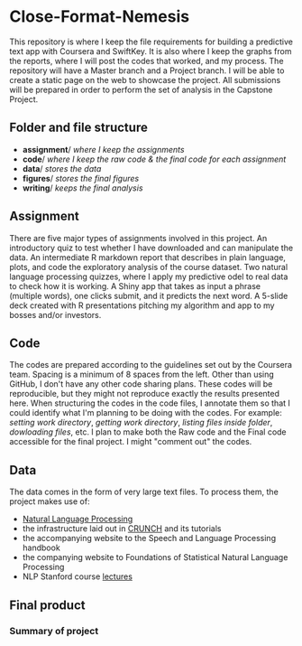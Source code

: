 Close-Format-Nemesis
====================

This repository is where I keep the file requirements for building a predictive text app with Coursera and SwiftKey. It is also where I keep the graphs from the reports, where I will post the codes that worked, and my process. The repository will have a Master branch and a Project branch. I will be able to create a static page on the web to showcase the project. All submissions will be prepared in order to perform the set of analysis in the Capstone Project. 

## Folder and file structure

- **assignment**/ *where I keep the assignments*
- **code**/ *where I keep the raw code & the final code for each assignment*
- **data**/ *stores the data*
- **figures**/ *stores the final figures*
- **writing**/ *keeps the final analysis* 

## Assignment

There are five major types of assignments involved in this project. An introductory quiz to test whether I have downloaded and can manipulate the data. An intermediate R markdown report that describes in plain language, plots, and code the exploratory analysis of the course dataset. Two natural language processing quizzes, where I apply my predictive odel to real data to check how it is working. A Shiny app that takes as input a phrase (multiple words), one clicks submit, and it predicts the next word. A 5-slide deck created with R presentations pitching my algorithm and app to my bosses and/or investors.

## Code

The codes are prepared according to the guidelines set out by the Coursera team. Spacing is a minimum of 8 spaces from the left. Other than using GitHub, I don't have any other code sharing plans. These codes will be reproducible, but they might not reproduce exactly the results presented here. When structuring the codes in the code files, I annotate them so that I could identify what I'm planning to be doing with the codes. For example: *setting work directory*, *getting work directory*, *listing files inside folder*, *dowloading files*, etc. I plan to make both the Raw code and the Final code accessible for the final project. I might "comment out" the codes.

## Data

The data comes in the form of very large text files. To process them, the project makes use of:

- [Natural Language Processing](http://cran.r-project.org/web/views/NaturalLanguageProcessing.html)
- the infrastructure laid out in [CRUNCH](http://crunch.kmi.open.ac.uk/w/index.php/Tutorial) and its tutorials
- the accompanying website to the Speech and Language Processing handbook
- the companying website to Foundations of Statistical Natural Language Processing
- NLP Stanford course [lectures](https://www.coursera.org/course/nlp) 

## Final product

### Summary of project
